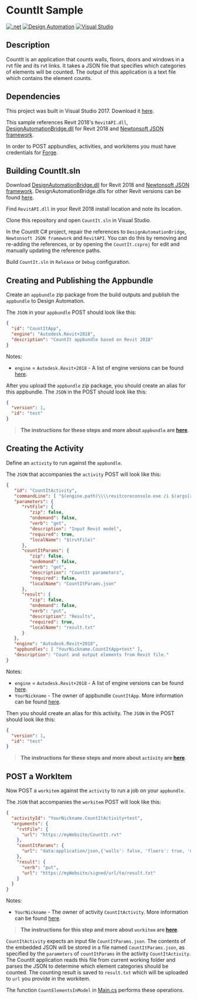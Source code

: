 # CountIt Sample

[![.net](https://img.shields.io/badge/.net-4.5-green.svg)](http://www.microsoft.com/en-us/download/details.aspx?id=30653)
[![Design Automation](https://img.shields.io/badge/Design%20Automation-v3-green.svg)](http://developer.autodesk.com/)
[![Visual Studio](https://img.shields.io/badge/Visual%20Studio-2017-green.svg)](https://www.visualstudio.com/)

## Description

CountIt is an application that counts walls, floors, doors and windows in a rvt file and its rvt links. It takes a JSON file that specifies which categories of elements will be counted. The output of this application is a text file which contains the element counts.

## Dependencies 

This project was built in Visual Studio 2017. Download it [here](https://www.visualstudio.com/).

This sample references Revit 2018's `RevitAPI.dll`, [DesignAutomationBridge.dll](https://revitio.s3.amazonaws.com/documentation/DesignAutomationBridge.dll) for Revit 2018 and [Newtonsoft JSON framework](https://www.newtonsoft.com/json).

In order to POST appbundles, activities, and workitems you must have credentials for [Forge](../Docs/Forge.md).

## Building CountIt.sln

Download [DesignAutomationBridge.dll](https://revitio.s3.amazonaws.com/documentation/DesignAutomationBridge.dll) for Revit 2018 and [Newtonsoft JSON framework](https://www.newtonsoft.com/json).  DesignAutomationBridge.dlls for other Revit versions can be found [here](../Docs/AppBundle.md#engine-version-aliases).

Find `RevitAPI.dll` in your Revit 2018 install location and note its location. 

Clone this repository and open `CountIt.sln` in Visual Studio.  

In the CountIt C# project, repair the references to `DesignAutomationBridge`, `Newtonsoft JSON framework` and `RevitAPI`.  You can do this by removing and re-adding the references, or by opening the `CountIt.csproj` for edit and manually updating the reference paths.

Build `CountIt.sln` in `Release` or `Debug` configuration.

## Creating and Publishing the Appbundle

Create an `appbundle` zip package from the build outputs and publish the `appbundle` to Design Automation.  

The `JSON` in your `appbundle` POST should look like this:
```json
{
  "id": "CountItApp",
  "engine": "Autodesk.Revit+2018",
  "description": "CountIt appbundle based on Revit 2018"
}
```
Notes:
* `engine` = `Autodesk.Revit+2018` - A list of engine versions can be found [here](../Docs/AppBundle.md#engine-version-aliases).

After you upload the `appbundle` zip package, you should create an alias for this appbundle. The `JSON` in the POST should look like this:
```json
{
  "version": 1,
  "id": "test"
}
```

> **The instructions for these steps and more about `appbundle` are [here](../Docs/AppBundle.md)**.


## Creating the Activity

Define an `activity` to run against the `appbundle`.  

The `JSON` that accompanies the `activity` POST will look like this:

```json
{
   "id": "CountItActivity",
   "commandLine": [ "$(engine.path)\\\\revitcoreconsole.exe /i $(args[rvtFile].path) /al $(appbundles[CountItApp].path)" ],
   "parameters": {
      "rvtFile": {
         "zip": false,
         "ondemand": false,
         "verb": "get",
         "description": "Input Revit model",
         "required": true,
         "localName": "$(rvtFile)"
      },
      "countItParams": {
         "zip": false,
         "ondemand": false,
         "verb": "get",
         "description": "CountIt parameters",
         "required": false,
         "localName": "CountItParams.json"
      },
      "result": {
         "zip": false,
         "ondemand": false,
         "verb": "put",
         "description": "Results",
         "required": true,
         "localName": "result.txt"
      }
   },
   "engine": "Autodesk.Revit+2018",
   "appbundles": [ "YourNickname.CountItApp+test" ],
   "description": "Count and output elements from Revit file."
}
```
Notes:
* `engine` = `Autodesk.Revit+2018` - A list of engine versions can be found [here](../Docs/AppBundle.md#engine-version-aliases).
* `YourNickname` - The owner of appbundle `CountItApp`. More information can be found [here](../Docs/Nickname.md).

Then you should create an alias for this activity. The `JSON` in the POST should look like this:
```json
{
  "version": 1,
  "id": "test"
}
```

> **The instructions for these steps and more about `activity` are [here](../Docs/Activity.md)**.

## POST a WorkItem

Now POST a `workitem` against the `activity` to run a job on your `appbundle`.

The `JSON` that accompanies the `workitem` POST will look like this:

```json
{
  "activityId": "YourNickname.CountItActivity+test",
  "arguments": {
    "rvtFile": {
      "url": "https://myWebsite/CountIt.rvt"
    },
    "countItParams": {
      "url": "data:application/json,{'walls': false, 'floors': true, 'doors': true, 'windows': true}"
    },
    "result": {
      "verb": "put",
      "url": "https://myWebsite/signed/url/to/result.txt"
    }
  }
}
```
Notes:
* `YourNickname` - The owner of activity `CountItActivity`. More information can be found [here](../Docs/Nickname.md).

> **The instructions for this step and more about `workitem` are [here](../Docs/WorkItem.md)**.

`CountItActivity` expects an input file `CountItParams.json`. The contents of the embedded JSON will be stored in a file named `CountItParams.json`, as specified by the `parameters` of `countItParams` in the activity `CountItActivity`. The CountIt application reads this file from current working folder and parses the JSON to determine which element categories should be counted. The counting result is saved to `result.txt` which will be uploaded to `url` you provide in the workitem.

The function `CountElementsInModel` in [Main.cs](CountItApp/Main.cs) performs these operations.
